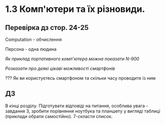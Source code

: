 # 1.3 Комп'ютери та їх різновиди.

## Перевірка дз стор. 24-25

Computation - обчислення

Персона - одна людина

*Як приклад портативного комп'ютера можна показати N-900*

*Розказати про деякі цікаві можливості смартфонів*

??? Як ви користуєтесь смартфоном та скільки часу проводите із ним

## ДЗ
В кінці розділу. Підготувати відповіді на питання, особлива увага - завдання 3, зробити порівняння  ноутбука та планшету у вигляді таблиці (приклади обрати самостійно). 7-скласти список.